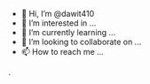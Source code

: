 - 👋 Hi, I’m @dawit410
- 👀 I’m interested in ...
- 🌱 I’m currently learning ...
- 💞️ I’m looking to collaborate on ...
- 📫 How to reach me ...

<!---
dawit410/dawit410 is a ✨ special ✨ repository because its `README.md` (this file) appears on your GitHub profile.
You can click the Preview link to take a look at your changes.
--->.
